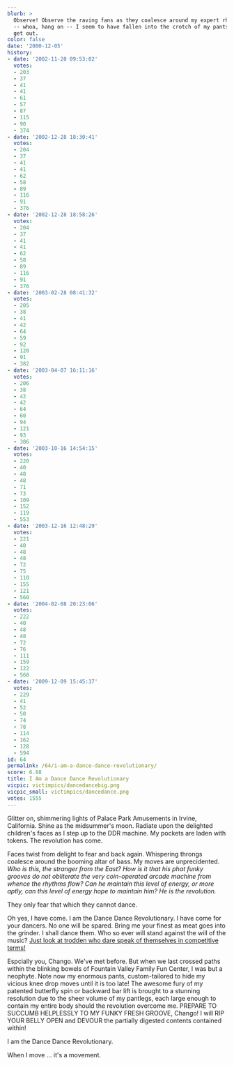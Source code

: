 ```yaml
---
blurb: >
  Observe! Observe the raving fans as they coalesce around my expert rhythm -- whoa
  -- whoa, hang on -- I seem to have fallen into the crotch of my pants and I can't
  get out.
color: false
date: '2000-12-05'
history:
- date: '2002-11-20 09:53:02'
  votes:
  - 203
  - 37
  - 41
  - 41
  - 61
  - 57
  - 87
  - 115
  - 90
  - 374
- date: '2002-12-28 18:30:41'
  votes:
  - 204
  - 37
  - 41
  - 41
  - 62
  - 58
  - 89
  - 116
  - 91
  - 376
- date: '2002-12-28 18:58:26'
  votes:
  - 204
  - 37
  - 41
  - 41
  - 62
  - 58
  - 89
  - 116
  - 91
  - 376
- date: '2003-02-28 08:41:32'
  votes:
  - 205
  - 38
  - 41
  - 42
  - 64
  - 59
  - 92
  - 120
  - 91
  - 382
- date: '2003-04-07 16:11:16'
  votes:
  - 206
  - 38
  - 42
  - 42
  - 64
  - 60
  - 94
  - 121
  - 93
  - 386
- date: '2003-10-16 14:54:15'
  votes:
  - 220
  - 40
  - 48
  - 48
  - 71
  - 73
  - 109
  - 152
  - 119
  - 553
- date: '2003-12-16 12:48:29'
  votes:
  - 221
  - 40
  - 48
  - 48
  - 72
  - 75
  - 110
  - 155
  - 121
  - 560
- date: '2004-02-08 20:23:06'
  votes:
  - 222
  - 40
  - 48
  - 48
  - 72
  - 76
  - 111
  - 159
  - 122
  - 568
- date: '2009-12-09 15:45:37'
  votes:
  - 229
  - 41
  - 52
  - 50
  - 74
  - 78
  - 114
  - 162
  - 128
  - 594
id: 64
permalink: /64/i-am-a-dance-dance-revolutionary/
score: 6.88
title: I Am a Dance Dance Revolutionary
vicpic: victimpics/dancedancebig.png
vicpic_small: victimpics/dancedance.png
votes: 1555
---
```


Glitter on, shimmering lights of Palace Park Amusements in Irvine,
California. Shine as the midsummer's moon. Radiate upon the delighted
children's faces as I step up to the DDR machine. My pockets are laden
with tokens. The revolution has come.

Faces twist from delight to fear and back again. Whispering throngs
coalesce around the booming altar of bass. My moves are unprecidented.
*Who is this, the stranger from the East? How is it that his phat funky
grooves do not obliterate the very coin-operated arcade machine from
whence the rhythms flow? Can he maintain this level of energy, or more
aptly, can this level of energy hope to maintain him? He is the
revolution.*

They only fear that which they cannot dance.

Oh yes, I have come. I am the Dance Dance Revolutionary. I have come for
your dancers. No one will be spared. Bring me your finest as meat goes
into the grinder. I shall dance them. Who so ever will stand against the
will of the music? [Just look at trodden who dare speak of themselves in
competitive
terms!](https://web.archive.org/web/20001205000000/http://www.visual-shock.com/ddr/teams.html)

Espcially you, Chango. We've met before. But when we last crossed paths
within the blinking bowels of Fountain Valley Family Fun Center, I was
but a neophyte. Note now my enormous pants, custom-tailored to hide my
vicious knee drop moves until it is too late! The awesome fury of my
patented butterfly spin or backward bar lift is brought to a stunning
resolution due to the sheer volume of my pantlegs, each large enough to
contain my entire body should the revolution overcome me. PREPARE TO
SUCCUMB HELPLESSLY TO MY FUNKY FRESH GROOVE, Chango! I will RIP YOUR
BELLY OPEN and DEVOUR the partially digested contents contained within!

I am the Dance Dance Revolutionary.

When I move ... it's a movement.